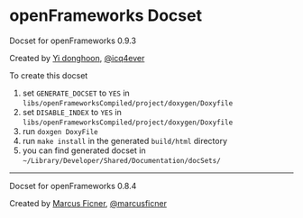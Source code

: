 openFrameworks Docset
=======================

Docset for openFrameworks 0.9.3 

Created by [Yi donghoon](https://github.com/icq4ever), [@icq4ever](https://twitter.com/icq4ever)

To create this docset 

1. set `GENERATE_DOCSET` to `YES` in `libs/openFrameworksCompiled/project/doxygen/Doxyfile`
2. set `DISABLE_INDEX` to `YES` in `libs/openFrameworksCompiled/project/doxygen/Doxyfile`
3. run `doxgen DoxyFile`
4. run `make install` in the generated `build/html` directory
5. you can find generated docset in `~/Library/Developer/Shared/Documentation/docSets/`


---

Docset for openFrameworks 0.8.4 

Created by [Marcus Ficner](https://github.com/mficner), [@marcusficner](https://twitter.com/marcusficner)
